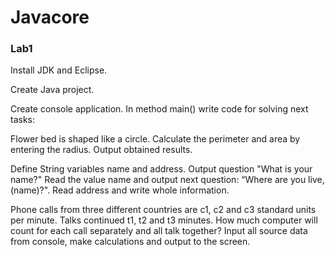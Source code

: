 # Javacore
### Lab1
Install JDK and Eclipse.​

Create Java project.​

Create console application. In method main() write code for solving next tasks:​

Flower bed is shaped like a circle. Calculate the perimeter and area by entering the radius. Output obtained results.​

Define String variables name and address. Output question "What is your name?" Read the value name and output next question: “Where are you live, (name)?". Read address and write whole information.​

Phone calls from three different countries are с1, с2 and с3 standard units per minute. Talks continued t1, t2 and t3 minutes. How much computer will count for each call separately and all talk together? Input all source data from console, make calculations and output to the screen.​

​